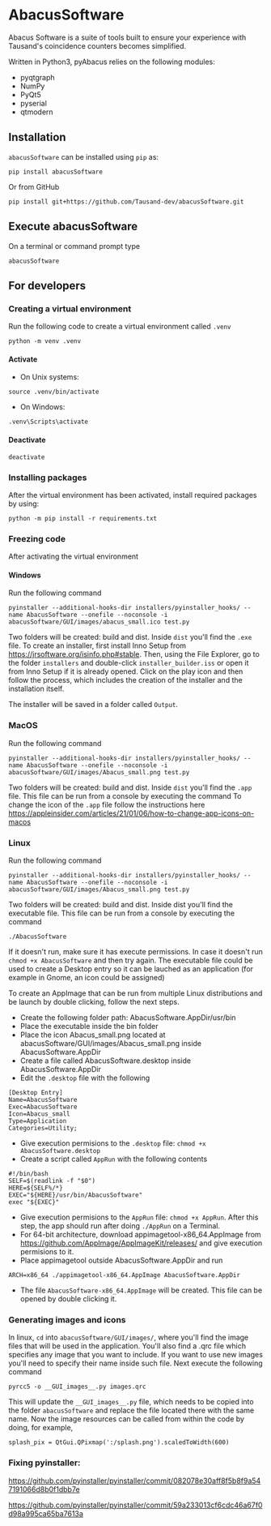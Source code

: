 # AbacusSoftware
Abacus Software is a suite of tools built to ensure your experience with Tausand's coincidence counters becomes simplified.

Written in Python3, pyAbacus relies on the following modules:

- pyqtgraph
- NumPy
- PyQt5
- pyserial
- qtmodern


## Installation
`abacusSoftware` can be installed using `pip` as: 
```
pip install abacusSoftware
```

Or from GitHub
```
pip install git+https://github.com/Tausand-dev/abacusSoftware.git
```

## Execute abacusSoftware
On a terminal or command prompt type
```
abacusSoftware
```

## For developers
### Creating a virtual environment
Run the following code to create a virtual environment called `.venv`
```
python -m venv .venv
```

#### Activate
- On Unix systems:
```
source .venv/bin/activate
```
- On Windows:
```
.venv\Scripts\activate
```

#### Deactivate
```
deactivate
```

### Installing packages
After the virtual environment has been activated, install required packages by using:
```
python -m pip install -r requirements.txt
```

### Freezing code
After activating the virtual environment

#### Windows
Run the following command 
```
pyinstaller --additional-hooks-dir installers/pyinstaller_hooks/ --name AbacusSoftware --onefile --noconsole -i abacusSoftware/GUI/images/abacus_small.ico test.py
```
Two folders will be created: build and dist. Inside `dist` you'll find the `.exe` file. To create an installer, first install Inno Setup from https://jrsoftware.org/isinfo.php#stable. Then, using the File Explorer, go to the folder `installers` and double-click `installer_builder.iss` or open it from Inno Setup if it is already opened. Click on the play icon and then follow the process, which includes the creation of the installer and the installation itself.

The installer will be saved in a folder called `Output`.

### MacOS
Run the following command
```
pyinstaller --additional-hooks-dir installers/pyinstaller_hooks/ --name AbacusSoftware --onefile --noconsole -i abacusSoftware/GUI/images/Abacus_small.png test.py
```
Two folders will be created: build and dist. Inside `dist` you'll find the `.app` file. This file can be run from a console by executing the command
To change the icon of the `.app` file follow the instructions here https://appleinsider.com/articles/21/01/06/how-to-change-app-icons-on-macos

### Linux
Run the following command
```
pyinstaller --additional-hooks-dir installers/pyinstaller_hooks/ --name AbacusSoftware --onefile --noconsole -i abacusSoftware/GUI/images/Abacus_small.png test.py
```
Two folders will be created: build and dist. Inside dist you'll find the executable file. This file can be run from a console by executing the command

```
./AbacusSoftware
```
If it doesn't run, make sure it has execute permissions. In case it doesn't run `chmod +x AbacusSoftware` and then try again. The executable file could be used to create a Desktop entry so it can be lauched as an application (for example in Gnome, an icon could be assigned)

To create an AppImage that can be run from multiple Linux distributions and be launch by double clicking, follow the next steps.
* Create the following folder path: 
	AbacusSoftware.AppDir/usr/bin
* Place the executable inside the bin folder 
* Place the icon Abacus_small.png located at abacusSoftware/GUI/images/Abacus_small.png inside AbacusSoftware.AppDir
* Create a file called AbacusSoftware.desktop inside AbacusSoftware.AppDir
* Edit the `.desktop` file with the following

```
[Desktop Entry]
Name=AbacusSoftware
Exec=AbacusSoftware
Icon=Abacus_small
Type=Application
Categories=Utility;
```

* Give execution permisions to the `.desktop` file: `chmod +x AbacusSoftware.desktop`
* Create a script called `AppRun` with the following contents

```
#!/bin/bash
SELF=$(readlink -f "$0")
HERE=${SELF%/*}
EXEC="${HERE}/usr/bin/AbacusSoftware"
exec "${EXEC}"
```

* Give execution permisions to the `AppRun` file: `chmod +x AppRun`. After this step, the app should run after doing `./AppRun` on a Terminal.
* For 64-bit architecture, download appimagetool-x86_64.AppImage from https://github.com/AppImage/AppImageKit/releases/ and give execution permisions to it. 
* Place appimagetool outside AbacusSoftware.AppDir and run
```
ARCH=x86_64 ./appimagetool-x86_64.AppImage AbacusSoftware.AppDir
```
* The file `AbacusSoftware-x86_64.AppImage` will be created. This file can be opened by double clicking it.


### Generating images and icons
In linux, `cd` into `abacusSoftware/GUI/images/`, where you'll find the image files that will be used in the application. You'll also find a .qrc file which specifies any image that you want to include. If you want to use new images you'll need to specify their name inside such file. Next execute the following command

```
pyrcc5 -o __GUI_images__.py images.qrc
```
This will update the `__GUI_images__.py` file, which needs to be copied into the folder `abacusSoftware` and replace the file located there with the same name. Now the image resources can be called from within the code by doing, for example,

```
splash_pix = QtGui.QPixmap(':/splash.png').scaledToWidth(600)
```

### Fixing pyinstaller:
https://github.com/pyinstaller/pyinstaller/commit/082078e30aff8f5b8f9a547191066d8b0f1dbb7e

https://github.com/pyinstaller/pyinstaller/commit/59a233013cf6cdc46a67f0d98a995ca65ba7613a
